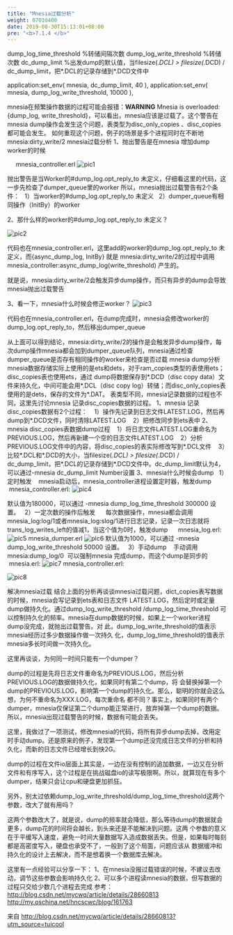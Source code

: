```yaml
---
title: "Mnesia过载分析"
weight: 07010400
date: 2019-08-30T15:13:01+08:00
pre: "<b>7.1.4 </b>"
---
```

dump_log_time_threshold %转储间隔次数
dump_log_write_threshold %转储次数
dc_dump_limit %出发dump的默认值，当filesize(*.DCL) > filesize(*.DCD) / dc_dump_limit，把*.DCL的记录存储到*.DCD文件中

application:set_env( mnesia, dc_dump_limit, 40 ),
application:set_env( mnesia, dump_log_write_threshold, 10000 ),

mnesia在频繁操作数据的过程可能会报错：**WARNING** Mnesia is overloaded: {dump_log, write_threshold}，可以看出，mnesia应该是过载了。这个警告在mnesia dump操作会发生这个问题，表类型为disc_only_copies 、disc_copies都可能会发生。
如何重现这个问题，例子的场景是多个进程同时在不断地mnesia:dirty_write/2
mnesia过载分析
1、抛出警告是在mnesia 增加dump worker的时候

     mnesia_controller.erl
![pic1](/images/screenshot_1534763051040.png)

抛出警告是当Worker的#dump_log.opt_reply_to 未定义，仔细看这里的代码，这一步先检查了dumper_queue里的worker
所以，mnesia抛出过载警告有2个条件：
  1）当worker的#dump_log.opt_reply_to 未定义
  2）dumper_queue有相同操作（InitBy）的worker

2、那什么样的worker的#dump_log.opt_reply_to 未定义？

![pic2](/images/screenshot_1534763067353.png)

代码也在mnesia_controller.erl，这里add的worker的dump_log.opt_reply_to 未定义，而{async_dump_log, InitBy} 就是 mnesia:dirty_write/2的过程中调用 mnesia_controller:async_dump_log(write_threshold) 产生的。

就是说，mnesia:dirty_write/2会触发异步dump操作，而只有异步的dump会导致mnesia抛出过载警告

3、看一下，mnesia什么时候会修正worker？
![pic3](/images/screenshot_1534763095605.png)

代码也在mnesia_controller.erl，在dump完成时，mnesia会修改worker的dump_log.opt_reply_to，然后移出dumper_queue

从上面可以得到结论，mnesia:dirty_write/2的操作是会触发异步dump操作，每次dump操作mnesia都会加到dumper_queue队列，mnesia通过检查dumper_queue是否存有相同操作的worker来检查是否过载
mnesia dump分析
mnesia数据存储实际上使用的是ets和dets，对于ram_copies类型的表使用ets；disc_copies表也使用ets，通过 dump将数据保存到*.DCD（disc copy data）文件来持久化，中间可能会用*.DCL（disc copy log）转储；而disc_only_copies表使用的是dets，保存的文件为*.DAT。
表类型不同，mnesia记录数据的过程也不同，这里先讨论mnesia 记录disc_copies数据的过程。
1、mnesia 记录disc_copies数据有2个过程：
   1）操作先记录到日志文件LATEST.LOG，然后再dump到*.DCD文件，同时清除LATEST.LOG
   2）把修改同步到ets表中
2、mnesia disc_copies表数据dump过程
   1）将日志文件LATEST.LOG重命名为PREVIOUS.LOG，然后再新建一个空的日志文件LATEST.LOG
   2）分析PREVIOUS.LOG文件中的内容，将disc_copies的表实际修改写到*.DCL文件
   3）比较*.DCL和*.DCD的大小，当filesize(*.DCL) > filesize(*.DCD) / dc_dump_limit，把*.DCL的记录存储到*.DCD文件中。dc_dump_limit默认为4，可以通过-mnesia dc_dump_limit Number设置
3、mnesia什么时候会dump
  1）定时触发
   mnesia启动后，mnesia_controller进程设置定时器，触发dump
   mnesia_controller.erl:
![pic4](/images/screenshot_1534763112696.png)

默认值为180000，可以通过 -mnesia dump_log_time_threshold 300000 设置。
  2）一定次数的操作后触发
     每次数据操作，mnesia都会调用mnesia_log:log/1或者mnesia_log:slog/1进行日志记录，记录一次日志就将trans_log_writes_left的值减1，当这个值为0时，触发dump
     mnesia_log.erl:
![pic5](/images/screenshot_1534763124871.png)
mnesia_dumper.erl
![pic6](/images/screenshot_1534763140040.png)
默认值为1000，可以通过 -mnesia dump_log_write_threshold 50000 设置。
  3）手动dump
   手动调用 mnesia:dump_log/0  可以强制mnesia 完成dump，而这个dump是同步的
   mnesia.erl:
![pic7](/images/screenshot_1534763154485.png)
mnesia_controller.erl:

![pic8](/images/screenshot_1534763178943.png)

解决mnesia过载
结合上面的分析再谈谈mnesia过载问题，dict_copies表写数据的时候，mnesia会写记录到ets表和日志文件 LATEST.LOG，然后定时或定量dump做持久化。通过dump_log_write_threshold /dump_log_time_threshold 可以控制持久化的频率。mnesia在dump数据的时候，如果上一个worker进程dump没完成，就抛出过载警告。对 此，dump_log_write_threshold的值表示mnesia经历过多少数据操作做一次持久 化，dump_log_time_threshold的值表示mnesia多长时间做一次持久化。

这里再谈谈，为何同一时间只能有一个dumper？

dump的过程是先将日志文件重命名为PREVIOUS.LOG，然后分析PREVIOUS.LOG的数据做持久化，如果同时有第二个dump，将 会替换掉第一个dump的PREVIOUS.LOG，影响第一个dump的持久化。那么，聪明的你就会这么想，为何不重命名为XXX.LOG，每次重命名 都不同？事实上，如果同时有两个dumper，mnesia仅保证第二个dump能正常进行，放弃掉第一个dump的数据。所以，mnesia出现过载警告的时候，数据有可能会丢失。

这里，我做过了一项测试，修改mnesia的代码，将所有异步dump去掉，改用定时手动dump。还是原来的例子，发现第一个dump还没完成日志文件的分析和持久化，而新的日志文件已经增长到快2G。

dump的过程在文件io层面上其实是，一边在没有控制的追加数据，一边又在分析文件和有序写入，这个过程是在挑战磁盘io的读写极限啊。所以，就算现在有多个dumper，结果只会让cpu和硬盘更加抓狂。

另外，别太过依赖dump_log_write_threshold/dump_log_time_threshold这两个参数，改大了就有用吗？

这两个参数改大了，就是说，dump的频率就会降低，那么等待dump的数据就会更多，dump花的时间将会越长，到头来还是不能解决到问题。这两 个参数的意义在于平缓写入速度，避免一时间大量数据写入造成数据丢失。但是，如果每时每刻都是高密度写入，硬盘也承受不了，一般到了这个局面，问题应该从 数据缓冲和持久化的设计上去解决，而不是想着换一个数据库去解决。

这里有一点经验可以分享一下：
1、在mnesia没报过载错误的时候，不建议去改动，调节这些参数会影响持久化
2、可以多个进程读mnesia的数据，但写数据的过程只交给少数几个进程去完成
参考：
<http://blog.csdn.net/mycwq/article/details/28660813>
<http://my.oschina.net/hncscwc/blog/161763>

来自 <http://blog.csdn.net/mycwq/article/details/28660813?utm_source=tuicool>
